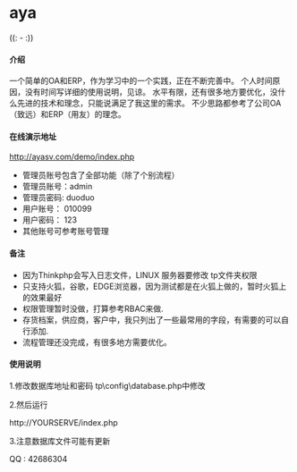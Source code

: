 # aya

((: - :))


#### 介绍
一个简单的OA和ERP，作为学习中的一个实践，正在不断完善中。
个人时间原因，没有时间写详细的使用说明，见谅。
水平有限，还有很多地方要优化，没什么先进的技术和理念，只能说满足了我这里的需求。
不少思路都参考了公司OA（致远）和ERP（用友）的理念。

#### 在线演示地址


http://ayasv.com/demo/index.php


- 管理员账号包含了全部功能（除了个别流程）
- 管理员账号：admin
- 管理员密码: duoduo
- 用户账号：  010099
- 用户密码：  123
- 其他账号可参考账号管理

#### 备注
- 因为Thinkphp会写入日志文件，LINUX 服务器要修改 tp文件夹权限 
- 只支持火狐，谷歌，EDGE浏览器，因为测试都是在火狐上做的，暂时火狐上的效果最好
- 权限管理暂时没做，打算参考RBAC来做.
- 存货档案，供应商，客户中，我只列出了一些最常用的字段，有需要的可以自行添加.
- 流程管理还没完成，有很多地方需要优化。

#### 使用说明
1.修改数据库地址和密码
tp\config\database.php中修改

2.然后运行

http://YOURSERVE/index.php

3.注意数据库文件可能有更新


QQ : 42686304